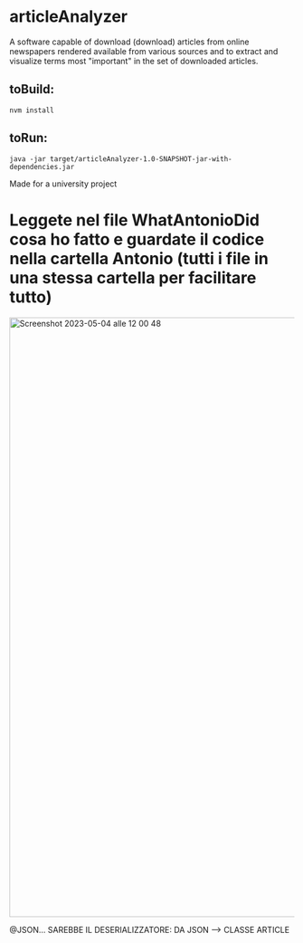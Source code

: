 # articleAnalyzer
A software capable of download (download) articles from online newspapers rendered available from various sources and to extract and visualize terms most "important" in the set of downloaded articles.

## toBuild:
    nvm install
## toRun:
    java -jar target/articleAnalyzer-1.0-SNAPSHOT-jar-with-dependencies.jar


Made for a university project

# Leggete nel file WhatAntonioDid cosa ho fatto e guardate il codice nella cartella Antonio (tutti i file in una stessa cartella per facilitare tutto)

<img width="1060" alt="Screenshot 2023-05-04 alle 12 00 48" src="https://user-images.githubusercontent.com/118459127/236173403-1a4968da-29c4-4963-a2b7-8f08647a00bc.png">

@JSON... SAREBBE IL DESERIALIZZATORE: DA JSON --> CLASSE ARTICLE
